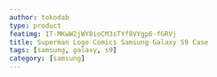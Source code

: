 ```yaml
---
author: tokodab
type: product
featimg: 1T-MKwW2jWY8ioCM3sTYf8VYgp6-fGRVj
title: Superman Logo Comics Samsung Galaxy S9 Case
tags: [samsung, galaxy, s9]
category: [samsung]
---
```

